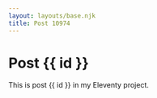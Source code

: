 ```yaml
---
layout: layouts/base.njk
title: Post 10974
---
```


# Post {{ id }}

This is post {{ id }} in my Eleventy project.
